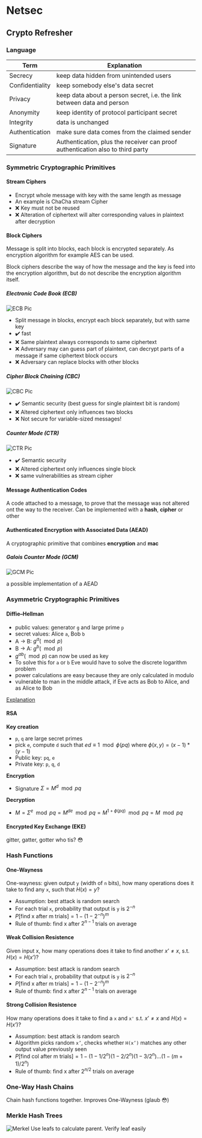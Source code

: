 # Netsec
## Crypto Refresher
### Language
| Term | Explanation |
| --- | --- |
| Secrecy |keep data hidden from unintended users
|Confidentiality|keep somebody else's data secret
|Privacy|keep data about a person secret, i.e. the link between data and person
|Anonymity|keep identity of protocol participant secret
|Integrity|data is unchanged
|Authentication |make sure data comes from the claimed sender
|Signature |Authentication, plus the receiver can proof authentication also to third party

### Symmetric Cryptographic Primitives 
#### Stream Ciphers
- Encrypt whole message with key with the same length as message
- An example is ChaCha stream Cipher
- :x: Key must not be reused
- :x:  Alteration of ciphertext will alter corresponding values in plaintext after decryption
#### Block Ciphers
Message is split into blocks, each block is encrypted separately.
As encryption algorithm for example AES can be used.

Block ciphers describe the way of how the message and the key is feed into the
encryption algorithm, but do not describe the encryption algorithm itself.
##### Electronic Code Book (ECB)
![ECB Pic](assets/ECB.png)
- Split message in blocks, encrypt each block separately, but with same key
- :heavy_check_mark: fast
- :x: Same plaintext always corresponds to same ciphertext
- :x: Adversary may can guess part of plaintext, can decrypt parts of a message if same
ciphertext block occurs
- :x: Adversary can replace blocks with other blocks
##### Cipher Block Chaining (CBC)
![CBC Pic](assets/CBC.png)
- :heavy_check_mark: Semantic security (best guess for single plaintext bit is random)
- :x: Altered ciphertext only influences two blocks
- :x: Not secure for variable-sized messages!

##### Counter Mode (CTR)
![CTR Pic](assets/CTR.png)
- :heavy_check_mark: Semantic security
- :x: Altered ciphertext only influences single block
- :x: same vulnerabilities as stream cipher

#### Message Authentication Codes
A code attached to a message, to prove that the message was not altered ont the way to the receiver.
Can be implemented with a **hash**, **cipher** or other

#### Authenticated Encryption with Associated Data (AEAD)
A cryptographic primitive that combines **encryption** and **mac**

##### Galois Counter Mode (GCM)
![GCM Pic](assets/GCM.png)

a possible implementation of a AEAD

### Asymmetric Cryptographic Primitives 
#### Diffie–Hellman
- public values: generator `g` and large prime `p`
- secret values: Alice `a`, Bob `b`
- A -> B: $g^a (\mod p)$
- B -> A: $g^b (\mod p)$
- $g^{ab} (\mod p)$ can now be used as key
- To solve this for `a` or `b` Eve would have to solve the discrete logarithm problem
- power calculations are easy because they are only calculated in modulo
- vulnerable to man in the middle attack, if Eve acts as Bob to Alice, and as Alice to Bob

[Explanation](http://pi.math.cornell.edu/~mec/2003-2004/cryptography/diffiehellman/diffiehellman.html)


#### RSA
**Key creation**
- `p`, `q` are large secret primes
- pick `e`, compute `d` such that $ed \equiv 1 \mod \phi(pq)$ where $\phi(x,y) = (x-1)*(y-1)$
- Public key: `pq`, `e`
- Private key: `p`, `q`, `d`

**Encryption**
- Signature $\Sigma = M^d \mod pq$ 

**Decryption**
- $M = \Sigma^e \mod pq = M^{de} \mod pq = M^{1+\phi(pq)} \mod pq= M \mod pq$

#### Encrypted Key Exchange (EKE)
gitter, gatter, gotter who tis? :flushed:

### Hash Functions
#### One-Wayness
One-wayness: given output `y` (width of `n` bits), how many operations does it take to find any `x`,
such that $H(x) = y$?
- Assumption: best attack is random search
- For each trial `x`, probability that output is `y` is $2^{-n}$
- $P[\text{find x after m trials}]=1-(1-2^{-n})^{m}$
- Rule of thumb: find x after $2^{n-1}$ trials on average

#### Weak Collision Resistence
Given input x, how
many operations does it take to find another $x’ ≠ x$, s.t. $H(x) = H(x’)$?
- Assumption: best attack is random search
- For each trial `x`, probability that output is `y` is $2^{-n}$
- $P[\text{find x after m trials}]=1-(1-2^{-n})^{m}$
- Rule of thumb: find x after $2^{n-1}$ trials on average


#### Strong Collision Resistence
How many operations does it take to find a `x` and `x'` s.t. $x’ ≠ x$ and $H(x) = H(x’)$?
- Assumption: best attack is random search
- Algorithm picks random `x’`, checks whether `H(x’)` matches any other output value previously seen
- $P[\text{find col after m trials}]= 1-(1-1/2^n )(1-2/2^n )(1-3/2^n )...(1-(m+1)/2^n )$
- Rule of thumb: find x after $2^{n/2}$ trials on average

### One-Way Hash Chains
Chain hash functions together. Improves One-Wayness (glaub :flushed:)

### Merkle Hash Trees
![Merkel](assets/Merkel.png)
Use leafs to calculate parent. Verify leaf easily

<!--stackedit_data:
eyJoaXN0b3J5IjpbLTEwNDc5ODA3ODMsODAyMDQxMTIwLC0xMj
c5NjExODQxXX0=
-->